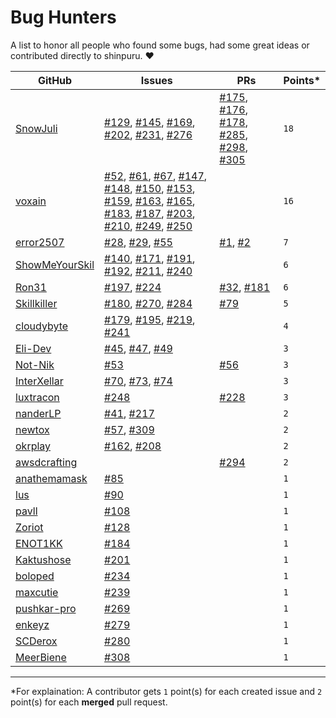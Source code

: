 # Bug Hunters

A list to honor all people who found some bugs, had some great ideas or contributed directly to shinpuru. ❤️

| GitHub | Issues | PRs | Points* |
|--------|--------|-----|---------|
| [SnowJuli](https://github.com/SnowJuli) | [#129](https://github.com/zekroTJA/shinpuru/issues/129), [#145](https://github.com/zekroTJA/shinpuru/issues/145), [#169](https://github.com/zekroTJA/shinpuru/issues/169), [#202](https://github.com/zekroTJA/shinpuru/issues/202), [#231](https://github.com/zekroTJA/shinpuru/issues/231), [#276](https://github.com/zekroTJA/shinpuru/issues/276) | [#175](https://github.com/zekroTJA/shinpuru/pull/175), [#176](https://github.com/zekroTJA/shinpuru/pull/176), [#178](https://github.com/zekroTJA/shinpuru/pull/178), [#285](https://github.com/zekroTJA/shinpuru/pull/285), [#298](https://github.com/zekroTJA/shinpuru/pull/298), [#305](https://github.com/zekroTJA/shinpuru/pull/305) | `18` |
| [voxain](https://github.com/voxain) | [#52](https://github.com/zekroTJA/shinpuru/issues/52), [#61](https://github.com/zekroTJA/shinpuru/issues/61), [#67](https://github.com/zekroTJA/shinpuru/issues/67), [#147](https://github.com/zekroTJA/shinpuru/issues/147), [#148](https://github.com/zekroTJA/shinpuru/issues/148), [#150](https://github.com/zekroTJA/shinpuru/issues/150), [#153](https://github.com/zekroTJA/shinpuru/issues/153), [#159](https://github.com/zekroTJA/shinpuru/issues/159), [#163](https://github.com/zekroTJA/shinpuru/issues/163), [#165](https://github.com/zekroTJA/shinpuru/issues/165), [#183](https://github.com/zekroTJA/shinpuru/issues/183), [#187](https://github.com/zekroTJA/shinpuru/issues/187), [#203](https://github.com/zekroTJA/shinpuru/issues/203), [#210](https://github.com/zekroTJA/shinpuru/issues/210), [#249](https://github.com/zekroTJA/shinpuru/issues/249), [#250](https://github.com/zekroTJA/shinpuru/issues/250) |  | `16` |
| [error2507](https://github.com/error2507) | [#28](https://github.com/zekroTJA/shinpuru/issues/28), [#29](https://github.com/zekroTJA/shinpuru/issues/29), [#55](https://github.com/zekroTJA/shinpuru/issues/55) | [#1](https://github.com/zekroTJA/shinpuru/pull/1), [#2](https://github.com/zekroTJA/shinpuru/pull/2) | `7` |
| [ShowMeYourSkil](https://github.com/ShowMeYourSkil) | [#140](https://github.com/zekroTJA/shinpuru/issues/140), [#171](https://github.com/zekroTJA/shinpuru/issues/171), [#191](https://github.com/zekroTJA/shinpuru/issues/191), [#192](https://github.com/zekroTJA/shinpuru/issues/192), [#211](https://github.com/zekroTJA/shinpuru/issues/211), [#240](https://github.com/zekroTJA/shinpuru/issues/240) |  | `6` |
| [Ron31](https://github.com/Ron31) | [#197](https://github.com/zekroTJA/shinpuru/issues/197), [#224](https://github.com/zekroTJA/shinpuru/issues/224) | [#32](https://github.com/zekroTJA/shinpuru/pull/32), [#181](https://github.com/zekroTJA/shinpuru/pull/181) | `6` |
| [Skillkiller](https://github.com/Skillkiller) | [#180](https://github.com/zekroTJA/shinpuru/issues/180), [#270](https://github.com/zekroTJA/shinpuru/issues/270), [#284](https://github.com/zekroTJA/shinpuru/issues/284) | [#79](https://github.com/zekroTJA/shinpuru/pull/79) | `5` |
| [cloudybyte](https://github.com/cloudybyte) | [#179](https://github.com/zekroTJA/shinpuru/issues/179), [#195](https://github.com/zekroTJA/shinpuru/issues/195), [#219](https://github.com/zekroTJA/shinpuru/issues/219), [#241](https://github.com/zekroTJA/shinpuru/issues/241) |  | `4` |
| [Eli-Dev](https://github.com/Eli-Dev) | [#45](https://github.com/zekroTJA/shinpuru/issues/45), [#47](https://github.com/zekroTJA/shinpuru/issues/47), [#49](https://github.com/zekroTJA/shinpuru/issues/49) |  | `3` |
| [Not-Nik](https://github.com/Not-Nik) | [#53](https://github.com/zekroTJA/shinpuru/issues/53) | [#56](https://github.com/zekroTJA/shinpuru/pull/56) | `3` |
| [InterXellar](https://github.com/InterXellar) | [#70](https://github.com/zekroTJA/shinpuru/issues/70), [#73](https://github.com/zekroTJA/shinpuru/issues/73), [#74](https://github.com/zekroTJA/shinpuru/issues/74) |  | `3` |
| [luxtracon](https://github.com/luxtracon) | [#248](https://github.com/zekroTJA/shinpuru/issues/248) | [#228](https://github.com/zekroTJA/shinpuru/pull/228) | `3` |
| [nanderLP](https://github.com/nanderLP) | [#41](https://github.com/zekroTJA/shinpuru/issues/41), [#217](https://github.com/zekroTJA/shinpuru/issues/217) |  | `2` |
| [newtox](https://github.com/newtox) | [#57](https://github.com/zekroTJA/shinpuru/issues/57), [#309](https://github.com/zekroTJA/shinpuru/issues/309) |  | `2` |
| [okrplay](https://github.com/okrplay) | [#162](https://github.com/zekroTJA/shinpuru/issues/162), [#208](https://github.com/zekroTJA/shinpuru/issues/208) |  | `2` |
| [awsdcrafting](https://github.com/awsdcrafting) |  | [#294](https://github.com/zekroTJA/shinpuru/pull/294) | `2` |
| [anathemamask](https://github.com/anathemamask) | [#85](https://github.com/zekroTJA/shinpuru/issues/85) |  | `1` |
| [lus](https://github.com/lus) | [#90](https://github.com/zekroTJA/shinpuru/issues/90) |  | `1` |
| [pavll](https://github.com/pavll) | [#108](https://github.com/zekroTJA/shinpuru/issues/108) |  | `1` |
| [Zoriot](https://github.com/Zoriot) | [#128](https://github.com/zekroTJA/shinpuru/issues/128) |  | `1` |
| [ENOT1KK](https://github.com/ENOT1KK) | [#184](https://github.com/zekroTJA/shinpuru/issues/184) |  | `1` |
| [Kaktushose](https://github.com/Kaktushose) | [#201](https://github.com/zekroTJA/shinpuru/issues/201) |  | `1` |
| [boloped](https://github.com/boloped) | [#234](https://github.com/zekroTJA/shinpuru/issues/234) |  | `1` |
| [maxcutie](https://github.com/maxcutie) | [#239](https://github.com/zekroTJA/shinpuru/issues/239) |  | `1` |
| [pushkar-pro](https://github.com/pushkar-pro) | [#269](https://github.com/zekroTJA/shinpuru/issues/269) |  | `1` |
| [enkeyz](https://github.com/enkeyz) | [#279](https://github.com/zekroTJA/shinpuru/issues/279) |  | `1` |
| [SCDerox](https://github.com/SCDerox) | [#280](https://github.com/zekroTJA/shinpuru/issues/280) |  | `1` |
| [MeerBiene](https://github.com/MeerBiene) | [#308](https://github.com/zekroTJA/shinpuru/issues/308) |  | `1` |


---
*For explaination: A contributor gets `1` point(s) for each created issue and `2` point(s) for each **merged** pull request.